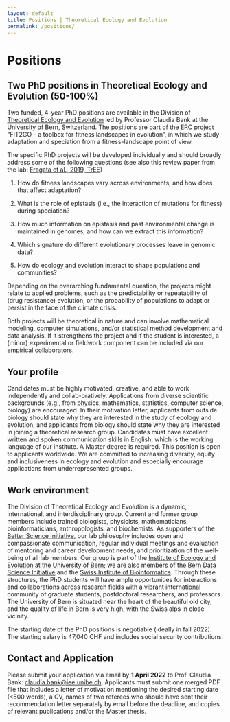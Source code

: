 ```yaml
---
layout: default
title: Positions | Theoretical Ecology and Evolution
permalink: /positions/
---
```


# Positions

## Two PhD positions in Theoretical Ecology and Evolution (50-100%)
 
Two funded, 4-year PhD positions are available in the Division of [Theoretical Ecology and Evolution](https://banklab.github.io/) led by Professor Claudia Bank at the University of Bern, Switzerland. The positions are part of the ERC project “FIT2GO – a toolbox for fitness landscapes in evolution”, in which we study adaptation and speciation from a fitness-landscape point of view.

The specific PhD projects will be developed individually and should broadly address some of the following questions (see also this review paper from the lab: [Fragata et al., 2019, TrEE](https://www.dropbox.com/s/wiy9doprw3nhoe2/tree_ms.pdf?dl=0))

1.	How do fitness landscapes vary across environments, and how does that affect adaptation? 

2.	What is the role of epistasis (i.e., the interaction of mutations for fitness) during speciation? 

3.	How much information on epistasis and past environmental change is maintained in genomes, and how can we extract this information? 

4.	Which signature do different evolutionary processes leave in genomic data? 

5.	How do ecology and evolution interact to shape populations and communities? 

Depending on the overarching fundamental question, the projects might relate to applied problems, such as the predictability or repeatability of (drug resistance) evolution, or the probability of populations to adapt or persist in the face of the climate crisis. 

Both projects will be theoretical in nature and can involve mathematical modeling, computer simulations, and/or statistical method development and data analysis. If it strengthens the project and if the student is interested, a (minor) experimental or fieldwork component can be included via our empirical collaborators.

## Your profile
Candidates must be highly motivated, creative, and able to work independently and collab-oratively. Applications from diverse scientific backgrounds (e.g., from physics, mathematics, statistics, computer science, biology) are encouraged. In their motivation letter, applicants from outside biology should state why they are interested in the study of ecology and evolution, and applicants from biology should state why they are interested in joining a theoretical research group. Candidates must have excellent written and spoken communication skills in English, which is the working language of our institute. A Master degree is required. This position is open to applicants worldwide. We are committed to increasing diversity, equity and inclusiveness in ecology and evolution and especially encourage applications from underrepresented groups. 

## Work environment
The Division of Theoretical Ecology and Evolution is a dynamic, international, and interdisciplinary group. Current and former group members include trained biologists, physicists, mathematicians, bioinformaticians, anthropologists, and biochemists. As supporters of the [Better Science Initiative](https://betterscience.ch/en/), our lab philosophy includes open and compassionate communication, regular individual meetings and evaluation of mentoring and career development needs, and prioritization of the well-being of all lab members. Our group is part of the [Institute of Ecology and Evolution at the University of Bern](https://www.iee.unibe.ch/); we are also members of the [Bern Data Science Initiative](https://www.bedsi.unibe.ch/) and the [Swiss Institute of Bioinformatics](https://www.sib.swiss/). Through these structures, the PhD students will have ample opportunities for interactions and collaborations across research fields with a vibrant international community of graduate students, postdoctoral researchers, and professors. The University of Bern is situated near the heart of the beautiful old city, and the quality of life in Bern is very high, with the Swiss alps in close vicinity.

The starting date of the PhD positions is negotiable (ideally in fall 2022). The starting salary is 47,040 CHF and includes social security contributions.
 
## Contact and Application
Please submit your application via email by **1 April 2022** to Prof. Claudia Bank: claudia.bank@iee.unibe.ch. Applicants must submit one merged PDF file that includes a letter of motivation mentioning the desired starting date (<500 words), a CV, names of two referees who should have sent their recommendation letter separately by email before the deadline, and copies of relevant publications and/or the Master thesis.

